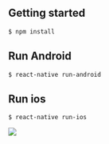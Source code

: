 ## Getting started

`$ npm install`

## Run Android

`$ react-native run-android`

## Run ios

`$ react-native run-ios`

![](preview.gif)
